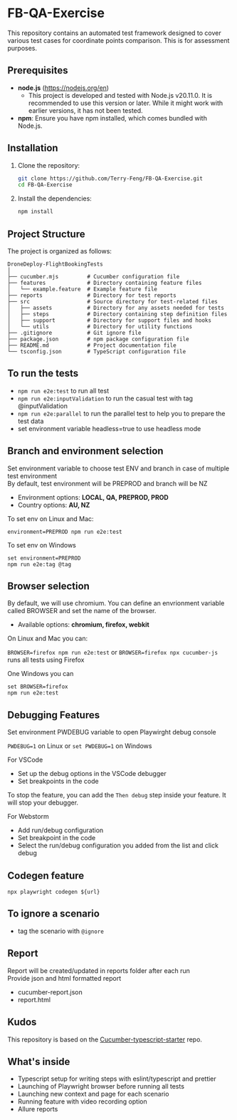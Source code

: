 # FB-QA-Exercise
This repository contains an automated test framework designed to cover various test cases for coordinate points comparison. This is for assessment purposes.

## Prerequisites
- **node.js** (https://nodejs.org/en)
    -  This project is developed and tested with Node.js v20.11.0. It is recommended to use this version or later. While it might work with earlier versions, it has not been tested.
- **npm**: Ensure you have npm installed, which comes bundled with Node.js.

## Installation

1. Clone the repository:
    ```sh
    git clone https://github.com/Terry-Feng/FB-QA-Exercise.git
    cd FB-QA-Exercise
    ```

2. Install the dependencies:
    ```sh
    npm install
    ```


## Project Structure

The project is organized as follows:

```plaintext
DroneDeploy-FlightBookingTests
│
├── cucumber.mjs         # Cucumber configuration file
├── features             # Directory containing feature files
│   └── example.feature  # Example feature file
├── reports              # Directory for test reports
├── src                  # Source directory for test-related files
│   ├── assets           # Directory for any assets needed for tests
│   ├── steps            # Directory containing step definition files
│   ├── support          # Directory for support files and hooks
│   └── utils            # Directory for utility functions
├── .gitignore           # Git ignore file
├── package.json         # npm package configuration file
├── README.md            # Project documentation file
└── tsconfig.json        # TypeScript configuration file
```

## To run the tests

- `npm run e2e:test` to run all test
- `npm run e2e:inputValidation` to run the casual test with tag @inputValidation
- `npm run e2e:parallel` to run the parallel test to help you to prepare the test data
- set environment variable headless=true to use headless mode


## Branch and environment selection

Set environment variable to choose test ENV and branch in case of multiple test environment  
By default, test environment will be PREPROD and branch will be NZ

- Environment options: **LOCAL, QA, PREPROD, PROD**
- Country options: **AU, NZ**

To set env on Linux and Mac:

`environment=PREPROD npm run e2e:test`

To set env on Windows

```
set environment=PREPROD
npm run e2e:tag @tag
```

## Browser selection

By default, we will use chromium. You can define an envrionment variable called BROWSER and
set the name of the browser.

- Available options: **chromium, firefox, webkit**

On Linux and Mac you can:

`BROWSER=firefox npm run e2e:test` or `BROWSER=firefox npx cucumber-js` runs all tests using Firefox

One Windows you can

```
set BROWSER=firefox
npm run e2e:test
```

## Debugging Features

Set environment PWDEBUG variable to open Playwirght debug console

`PWDEBUG=1` on Linux or `set PWDEBUG=1` on Windows

For VSCode

- Set up the debug options in the VSCode debugger
- Set breakpoints in the code

To stop the feature, you can add the `Then debug` step inside your feature. It will stop your debugger.

For Webstorm

- Add run/debug configuration
- Set breakpoint in the code
- Select the run/debug configuration you added from the list and click debug

## Codegen feature

```
npx playwright codegen ${url}
```

## To ignore a scenario

- tag the scenario with `@ignore`

## Report
Report will be created/updated in reports folder after each run  
Provide json and html formatted report
- cucumber-report.json
- report.html

## Kudos

This repository is based on the [Cucumber-typescript-starter](https://github.com/hdorgeval/cucumber7-ts-starter/) repo.

## What's inside

- Typescript setup for writing steps with eslint/typescript and prettier
- Launching of Playwright browser before running all tests
- Launching new context and page for each scenario
- Running feature with video recording option
- Allure reports
